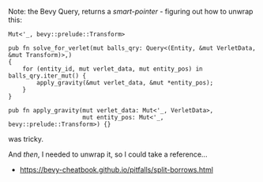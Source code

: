 Note: the Bevy Query, returns a *smart-pointer* - figuring out how
to unwrap this:

    Mut<'_, bevy::prelude::Transform>

    pub fn solve_for_verlet(mut balls_qry: Query<(Entity, &mut VerletData, &mut Transform)>,)
    {
        for (entity_id, mut verlet_data, mut entity_pos) in balls_qry.iter_mut() {
            apply_gravity(&mut verlet_data, &mut *entity_pos);
        }
    }
    
    pub fn apply_gravity(mut verlet_data: Mut<'_, VerletData>, 
                         mut entity_pos: Mut<'_, bevy::prelude::Transform>) {}

was tricky.

And *then*, I needed to unwrap it, so I could take a reference...
 - https://bevy-cheatbook.github.io/pitfalls/split-borrows.html

